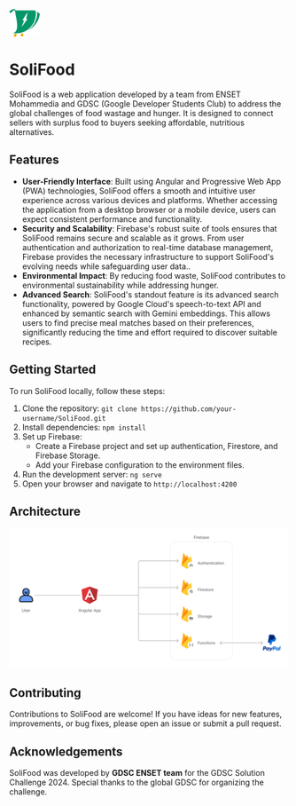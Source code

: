 <img src="./src/assets/logo.svg" alt="SoliFood log" style="height: 50px">

# SoliFood

SoliFood is a web application developed by a team from ENSET Mohammedia and GDSC (Google Developer Students Club) to address the global challenges of food wastage and hunger. It is designed to connect sellers with surplus food to buyers seeking affordable, nutritious alternatives.

## Features

- **User-Friendly Interface**: Built using Angular and Progressive Web App (PWA) technologies, SoliFood offers a smooth and intuitive user experience across various devices and platforms. Whether accessing the application from a desktop browser or a mobile device, users can expect consistent performance and functionality.
- **Security and Scalability**: Firebase's robust suite of tools ensures that SoliFood remains secure and scalable as it grows. From user authentication and authorization to real-time database management, Firebase provides the necessary infrastructure to support SoliFood's evolving needs while safeguarding user data..
- **Environmental Impact**: By reducing food waste, SoliFood contributes to environmental sustainability while addressing hunger.
- **Advanced Search**: SoliFood's standout feature is its advanced search functionality, powered by Google Cloud's speech-to-text API and enhanced by semantic search with Gemini embeddings. This allows users to find precise meal matches based on their preferences, significantly reducing the time and effort required to discover suitable recipes.
  
## Getting Started

To run SoliFood locally, follow these steps:

1. Clone the repository: `git clone https://github.com/your-username/SoliFood.git`
2. Install dependencies: `npm install`
3. Set up Firebase:
   - Create a Firebase project and set up authentication, Firestore, and Firebase Storage.
   - Add your Firebase configuration to the environment files.
4. Run the development server: `ng serve`
5. Open your browser and navigate to `http://localhost:4200`

## Architecture

<img src="./architecture.png" alt="SoliFood architecture">

## Contributing

Contributions to SoliFood are welcome! If you have ideas for new features, improvements, or bug fixes, please open an issue or submit a pull request.

## Acknowledgements

SoliFood was developed by **GDSC ENSET team** for the GDSC Solution Challenge 2024. Special thanks to the global GDSC for organizing the challenge.
